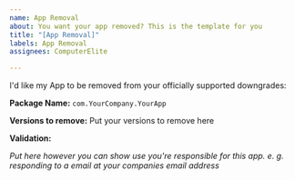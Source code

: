 ```yaml
---
name: App Removal
about: You want your app removed? This is the template for you
title: "[App Removal]"
labels: App Removal
assignees: ComputerElite

---
```


I'd like my App to be removed from your officially supported downgrades:

**Package Name:** `com.YourCompany.YourApp`

**Versions to remove:** Put your versions to remove here

**Validation:**

_Put here however you can show use you're responsible for this app. e. g. responding to a email at your companies email address_
